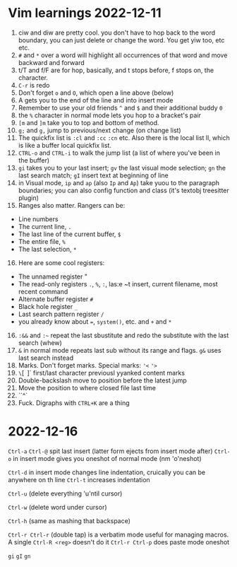 # Vim learnings 2022-12-11
 1. ciw and diw are pretty cool. you don't have to hop back to the word boundary, you can just delete or change the word. You get yiw too, etc etc.
 2. `#` and `*` over a word will highlight all occurrences of that word and move backward and forward
 3. t/T and f/F are for hop, basically, and t stops before, f stops on, the character.
 4. `C-r` is redo
 5. Don't forget `o` and `O`, which open a line above (below)
 6. A gets you to the end of the line and into insert mode
 7. Remember to use your old friends `^` and `$` and their additional buddy `0`
 8. the `%` character in normal mode lets you hop to a bracket's pair
 9. `[m` and `]m` take you to top and bottom of method. 
 10. `g;` and `g,` jump to previous/next change (on change list) 
 11. The quickfix list is `:cl` and `:cc` `:cn` etc. Also there is the local list ll, which is like a buffer local quickfix list.
 12. `CTRL-o` and `CTRL-i` to walk the jump list (a list of where you've been in the buffer)
 13. `gi` takes you to your last insert; `gv` the last visual mode selection; `gn` the last search match; `gI` insert text at beginning of line 
 14. in Visual mode, `ip` and `ap` (also `Ip` and `Ap`) take yuou to the paragraph boundaries; you can also config function and class (it's textobj treesitter plugin)
 15. Ranges also matter. Rangers can be:
  - Line numbers
  - The current line, `.`
  - The last line of the current buffer, `$`
  - The entire file, `%`
  - The last selection, `*`
 16. Here are some cool registers:
   - The unnamed register "
   - The read-only registers `.`, `%`, `:`, las:e ~t insert, current filename, most recent command
   - Alternate buffer register `#`
   - Black hole register `_`
   - Last search pattern register `/`
   - you already know about `=`, `system()`, etc. and `+` and `*`
 16. `:&&` and `:~` repeat the last sbustitute and redo the substitute with the last search (whew) 
 17. `&` in normal mode repeats last sub without its range and flags. `g&` uses last search instead
 18. Marks. Don't forget marks. Special marks:
   `'<` `'>`
 19. `\`[` `]`  first/last character previousl yyanked content marks
 20. Double-backslash move to position before the latest jump
 21. Move the position to where closed file last time
 22. ``^` 
 23. Fuck. Digraphs with `CTRL+K` are a thing
 
 # 2022-12-16



 `Ctrl-a` `Ctrl-@` spit last insert (latter form ejects from insert mode after)
 `Ctrl-o` in insert mode gives you oneshot of normal mode (nm 'o'neshot)

 `Ctrl-d` in insert mode changes line indentation, cruically you can be anywhere on th line
 `Ctrl-t` increases indentation

 `Ctrl-u` (delete everything 'u'ntil cursor)

 `Ctrl-w` (delete word under cursor)

 `Ctrl-h` (same as mashing that backspace)

 `Ctrl-r Ctrl-r` (double tap) is a verbatim mode useful for managing macros. A single `Ctrl-R <reg>` doesn't do it
`Ctrl-r Ctrl-p` does paste mode oneshot


`gi` `gI` `gn`

